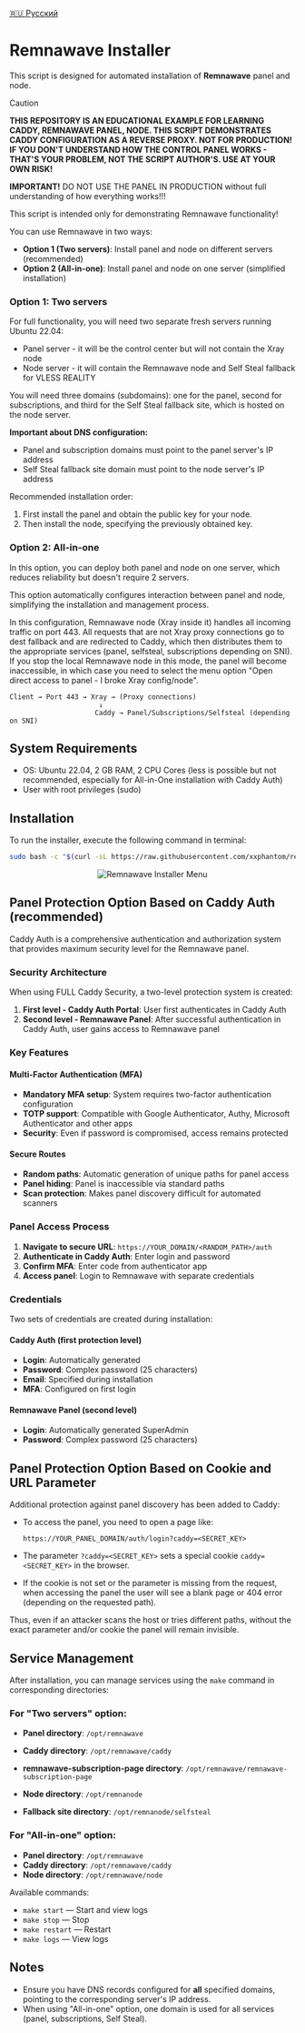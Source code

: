 [🇷🇺 Русский](README.ru.md)

# Remnawave Installer

This script is designed for automated installation of **Remnawave** panel and node.

> [!CAUTION] 
> **THIS REPOSITORY IS AN EDUCATIONAL EXAMPLE FOR LEARNING CADDY, REMNAWAVE PANEL, NODE. THIS SCRIPT DEMONSTRATES CADDY CONFIGURATION AS A REVERSE PROXY. NOT FOR PRODUCTION! IF YOU DON'T UNDERSTAND HOW THE CONTROL PANEL WORKS - THAT'S YOUR PROBLEM, NOT THE SCRIPT AUTHOR'S. USE AT YOUR OWN RISK!**

**IMPORTANT!** DO NOT USE THE PANEL IN PRODUCTION without full understanding of how everything works!!!

This script is intended only for demonstrating Remnawave functionality!

You can use Remnawave in two ways:

- **Option 1 (Two servers)**: Install panel and node on different servers (recommended)
- **Option 2 (All-in-one)**: Install panel and node on one server (simplified installation)

### Option 1: Two servers

For full functionality, you will need two separate fresh servers running Ubuntu 22.04:

- Panel server - it will be the control center but will not contain the Xray node
- Node server - it will contain the Remnawave node and Self Steal fallback for VLESS REALITY

You will need three domains (subdomains): one for the panel, second for subscriptions, and third for the Self Steal fallback site, which is hosted on the node server.

**Important about DNS configuration:**

- Panel and subscription domains must point to the panel server's IP address
- Self Steal fallback site domain must point to the node server's IP address

Recommended installation order:

1. First install the panel and obtain the public key for your node.
2. Then install the node, specifying the previously obtained key.

### Option 2: All-in-one

In this option, you can deploy both panel and node on one server, which reduces reliability but doesn't require 2 servers.

This option automatically configures interaction between panel and node, simplifying the installation and management process.

In this configuration, Remnawave node (Xray inside it) handles all incoming traffic on port 443. All requests that are not Xray proxy connections go to dest fallback and are redirected to Caddy, which then distributes them to the appropriate services (panel, selfsteal, subscriptions depending on SNI). If you stop the local Remnawave node in this mode, the panel will become inaccessible, in which case you need to select the menu option "Open direct access to panel - I broke Xray config/node".

```
Client → Port 443 → Xray → (Proxy connections)
                      ↓
                     Caddy → Panel/Subscriptions/Selfsteal (depending on SNI)
```

## System Requirements

- OS: Ubuntu 22.04, 2 GB RAM, 2 CPU Cores (less is possible but not recommended, especially for All-in-One installation with Caddy Auth)
- User with root privileges (sudo)

## Installation

To run the installer, execute the following command in terminal:

```bash
sudo bash -c "$(curl -sL https://raw.githubusercontent.com/xxphantom/remnawave-installer/refs/heads/dev/install.sh)" @ --lang=en
```

<p align="center"><img src="./assets/menu.png" alt="Remnawave Installer Menu"></p>

## Panel Protection Option Based on Caddy Auth (recommended)

Caddy Auth is a comprehensive authentication and authorization system that provides maximum security level for the Remnawave panel.

### Security Architecture

When using FULL Caddy Security, a two-level protection system is created:

1. **First level - Caddy Auth Portal**: User first authenticates in Caddy Auth
2. **Second level - Remnawave Panel**: After successful authentication in Caddy Auth, user gains access to Remnawave panel

### Key Features

#### Multi-Factor Authentication (MFA)

- **Mandatory MFA setup**: System requires two-factor authentication configuration
- **TOTP support**: Compatible with Google Authenticator, Authy, Microsoft Authenticator and other apps
- **Security**: Even if password is compromised, access remains protected

#### Secure Routes

- **Random paths**: Automatic generation of unique paths for panel access
- **Panel hiding**: Panel is inaccessible via standard paths
- **Scan protection**: Makes panel discovery difficult for automated scanners

### Panel Access Process

1. **Navigate to secure URL**: `https://YOUR_DOMAIN/<RANDOM_PATH>/auth`
2. **Authenticate in Caddy Auth**: Enter login and password
3. **Confirm MFA**: Enter code from authenticator app
4. **Access panel**: Login to Remnawave with separate credentials

### Credentials

Two sets of credentials are created during installation:

#### Caddy Auth (first protection level)

- **Login**: Automatically generated
- **Password**: Complex password (25 characters)
- **Email**: Specified during installation
- **MFA**: Configured on first login

#### Remnawave Panel (second level)

- **Login**: Automatically generated SuperAdmin
- **Password**: Complex password (25 characters)

## Panel Protection Option Based on Cookie and URL Parameter

Additional protection against panel discovery has been added to Caddy:

- To access the panel, you need to open a page like:

  ```
  https://YOUR_PANEL_DOMAIN/auth/login?caddy=<SECRET_KEY>
  ```

- The parameter `?caddy=<SECRET_KEY>` sets a special cookie `caddy=<SECRET_KEY>` in the browser.
- If the cookie is not set or the parameter is missing from the request, when accessing the panel the user will see a blank page or 404 error (depending on the requested path).

Thus, even if an attacker scans the host or tries different paths, without the exact parameter and/or cookie the panel will remain invisible.

## Service Management

After installation, you can manage services using the `make` command in corresponding directories:

### For "Two servers" option:

- **Panel directory**: `/opt/remnawave`
- **Caddy directory**: `/opt/remnawave/caddy`
- **remnawave-subscription-page directory**: `/opt/remnawave/remnawave-subscription-page`

- **Node directory**: `/opt/remnanode`
- **Fallback site directory**: `/opt/remnanode/selfsteal`

### For "All-in-one" option:

- **Panel directory**: `/opt/remnawave`
- **Caddy directory**: `/opt/remnawave/caddy`
- **Node directory**: `/opt/remnawave/node`

Available commands:

- `make start` — Start and view logs
- `make stop` — Stop
- `make restart` — Restart
- `make logs` — View logs

## Notes

- Ensure you have DNS records configured for **all** specified domains, pointing to the corresponding server's IP address.
- When using "All-in-one" option, one domain is used for all services (panel, subscriptions, Self Steal).
